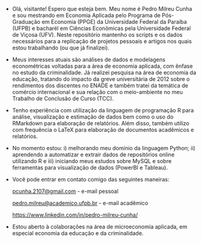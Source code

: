 - Olá, visitante! Espero que esteja bem. Meu nome é Pedro Milreu Cunha e sou mestrando em Economia Aplicada pelo Programa de Pós-Graduação em Economia (PPGE)
da Universidade Federal da Paraíba (UFPB) e bacharél em Ciências Econômicas pela Universidade Federal de Viçosa (UFV). Neste repositório mantenho os scripts e os dados necessários para a replicação de projetos pessoais e artigos nos quais estou trabalhando (ou que já finalizei).

- Meus interesses atuais são análises de dados e modelagens econométricas voltadas para a área de economia aplicada, com ênfase no estudo da criminalidade. 
Já realizei pesquisa na área de economia da educação, tratando do impacto da greve universitária de 2012 sobre o rendimentos dos discentes no ENADE e também 
tratei da temática de comércio internacional e sua relação com o meio-ambiente no meu Trabalho de Conclusão de Curso (TCC).

- Tenho experiência com utilização da linguagem de programação R para análise, visualização e estimação de dados bem como o uso do RMarkdown para elaboração
de relatórios. Além disso, também utilizo com frequência o LaTeX para elaboração de documentos acadêmicos e relatórios.

- No momento estou: i) melhorando meu domínio da linguagem Python; ii) aprendendo a automatizar e extrair dados de repositórios online utilizando R e
iii) iniciando meus estudos sobre MySQL e sobre ferramentas para visualização de dados (PowerBI e Tableau).

- Você pode entrar em contato comigo das seguintes maneiras:
  
  pcunha.2107@gmail.com - e-mail pessoal
  
  pedro.milreu@academico.ufpb.br - e-mail acadêmico
  
  https://www.linkedin.com/in/pedro-milreu-cunha/
  
- Estou aberto à colaborações na área de microeconomia aplicada, em especial economia da educação e da criminalidade.

<!---
PedroMilreuCunha/PedroMilreuCunha is a ✨ special ✨ repository because its `README.md` (this file) appears on your GitHub profile.
You can click the Preview link to take a look at your changes.
--->

